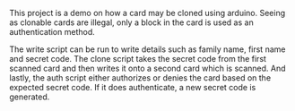This project is a demo on how a card may be cloned using arduino.
Seeing as clonable cards are illegal, only a block in the card is used as an authentication method.

The write script can be run to write details such as family name, first name and secret code.
The clone script takes the secret code from the first scanned card and then writes it onto a second card which is scanned.
And lastly, the auth script either authorizes or denies the card based on the expected secret code. If it does authenticate, a new secret code is generated.
